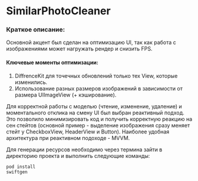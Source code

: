 # SimilarPhotoCleaner

### Краткое описание:
Основной акцент был сделан на оптимизацию UI, так как работа с изображениями может нагружать рендер и снизить FPS. 
#### Ключевые моменты оптимизации:
1. DiffrenceKit для точечных обновлений только тех View, которые изменились.
2. Использование разных размеров изображений в зависимости от размера UIImageView (+ кэширование).

Для корректной работы с моделью (чтение,  изменение, удаление) и моментального отклика на смену UI был выбран реактивный подход. Это позволило минимизировать код и получить корректную реакцию на сен стейтов (основной пример - выделение изображения сразу меняет стейт у CheckboxView, HeaderView и Button). Наиболее удобная архитектура при реактивном подоходе - MVVM.

Для генерации ресурсов необходимо через термина зайти в директорию проекта и выполнить следующие команды:
```
pod install
swiftgen
```
